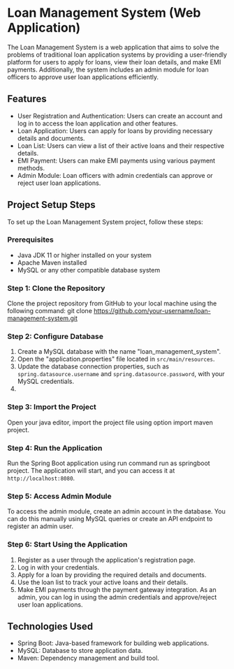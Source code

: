 
# Loan Management System (Web Application)

The Loan Management System is a web application that aims to solve the problems of traditional loan application systems by 
providing a user-friendly platform for users to apply for loans, view their loan details, and make EMI payments. Additionally, 
the system includes an admin module for loan officers to approve user loan applications efficiently.

## Features
- User Registration and Authentication: Users can create an account and log in to access the loan application and other features.
- Loan Application: Users can apply for loans by providing necessary details and documents.
- Loan List: Users can view a list of their active loans and their respective details.
- EMI Payment: Users can make EMI payments using various payment methods.
- Admin Module: Loan officers with admin credentials can approve or reject user loan applications.

## Project Setup Steps
To set up the Loan Management System project, follow these steps:

### Prerequisites
- Java JDK 11 or higher installed on your system
- Apache Maven installed
- MySQL or any other compatible database system

### Step 1: Clone the Repository
Clone the project repository from GitHub to your local machine using the following command:
git clone https://github.com/your-username/loan-management-system.git

### Step 2: Configure Database
1. Create a MySQL database with the name "loan_management_system".
2. Open the "application.properties" file located in `src/main/resources`.
3. Update the database connection properties, such as `spring.datasource.username` and `spring.datasource.password`, with your MySQL credentials.
4. 
### Step 3: Import the Project
Open your java editor, import the project file using option import maven project.

### Step 4: Run the Application
Run the Spring Boot application using run command run as springboot project.
The application will start, and you can access it at `http://localhost:8080`.

### Step 5: Access Admin Module
To access the admin module, create an admin account in the database. You can do this manually using MySQL queries or create an API endpoint to register an admin user.

### Step 6: Start Using the Application
1. Register as a user through the application's registration page.
2. Log in with your credentials.
3. Apply for a loan by providing the required details and documents.
4. Use the loan list to track your active loans and their details.
5. Make EMI payments through the payment gateway integration.
As an admin, you can log in using the admin credentials and approve/reject user loan applications.

## Technologies Used
- Spring Boot: Java-based framework for building web applications.
- MySQL: Database to store application data.
- Maven: Dependency management and build tool.
